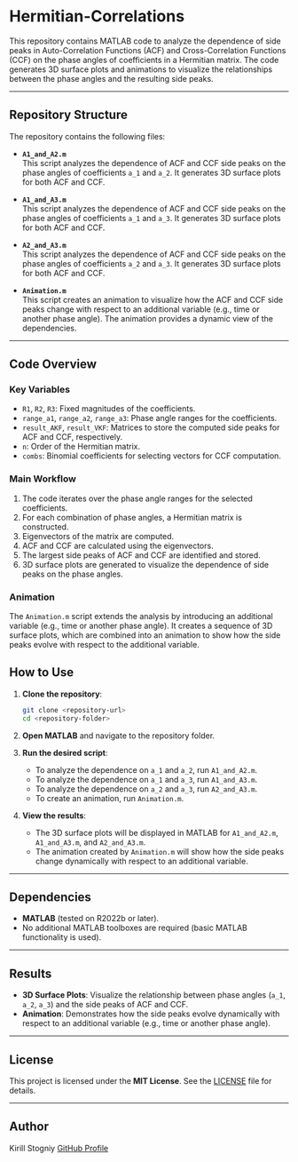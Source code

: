 # Hermitian-Correlations

This repository contains MATLAB code to analyze the dependence of side peaks in Auto-Correlation Functions (ACF) and Cross-Correlation Functions (CCF) on the phase angles of coefficients in a Hermitian matrix. The code generates 3D surface plots and animations to visualize the relationships between the phase angles and the resulting side peaks.

---

## Repository Structure

The repository contains the following files:

- **`A1_and_A2.m`**  
  This script analyzes the dependence of ACF and CCF side peaks on the phase angles of coefficients `a_1` and `a_2`. It generates 3D surface plots for both ACF and CCF.

- **`A1_and_A3.m`**  
  This script analyzes the dependence of ACF and CCF side peaks on the phase angles of coefficients `a_1` and `a_3`. It generates 3D surface plots for both ACF and CCF.

- **`A2_and_A3.m`**  
  This script analyzes the dependence of ACF and CCF side peaks on the phase angles of coefficients `a_2` and `a_3`. It generates 3D surface plots for both ACF and CCF.

- **`Animation.m`**  
  This script creates an animation to visualize how the ACF and CCF side peaks change with respect to an additional variable (e.g., time or another phase angle). The animation provides a dynamic view of the dependencies.

---

## Code Overview

### Key Variables
- `R1`, `R2`, `R3`: Fixed magnitudes of the coefficients.
- `range_a1`, `range_a2`, `range_a3`: Phase angle ranges for the coefficients.
- `result_AKF`, `result_VKF`: Matrices to store the computed side peaks for ACF and CCF, respectively.
- `n`: Order of the Hermitian matrix.
- `combs`: Binomial coefficients for selecting vectors for CCF computation.

### Main Workflow
1. The code iterates over the phase angle ranges for the selected coefficients.
2. For each combination of phase angles, a Hermitian matrix is constructed.
3. Eigenvectors of the matrix are computed.
4. ACF and CCF are calculated using the eigenvectors.
5. The largest side peaks of ACF and CCF are identified and stored.
6. 3D surface plots are generated to visualize the dependence of side peaks on the phase angles.

### Animation
The `Animation.m` script extends the analysis by introducing an additional variable (e.g., time or another phase angle). It creates a sequence of 3D surface plots, which are combined into an animation to show how the side peaks evolve with respect to the additional variable.

## How to Use

1. **Clone the repository**:
   ```bash
   git clone <repository-url>
   cd <repository-folder>
   ```
2. **Open MATLAB** and navigate to the repository folder.

3. **Run the desired script**:
   - To analyze the dependence on `a_1` and `a_2`, run `A1_and_A2.m`.
   - To analyze the dependence on `a_1` and `a_3`, run `A1_and_A3.m`.
   - To analyze the dependence on `a_2` and `a_3`, run `A2_and_A3.m`.
   - To create an animation, run `Animation.m`.

4. **View the results**:
   - The 3D surface plots will be displayed in MATLAB for `A1_and_A2.m`, `A1_and_A3.m`, and `A2_and_A3.m`.
   - The animation created by `Animation.m` will show how the side peaks change dynamically with respect to an additional variable.

---

## Dependencies

- **MATLAB** (tested on R2022b or later).
- No additional MATLAB toolboxes are required (basic MATLAB functionality is used).

---

## Results

- **3D Surface Plots**: Visualize the relationship between phase angles (`a_1`, `a_2`, `a_3`) and the side peaks of ACF and CCF.
- **Animation**: Demonstrates how the side peaks evolve dynamically with respect to an additional variable (e.g., time or another phase angle).

---

## License

This project is licensed under the **MIT License**. See the [LICENSE](LICENSE) file for details.

---

## Author

Kirill Stogniy
[GitHub Profile](https://github.com/alkotras42)
